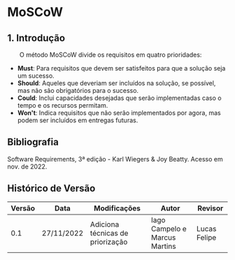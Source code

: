 # MoSCoW

## 1. Introdução

&emsp;&emsp;O método MoSCoW divide os requisitos em quatro prioridades:

- **Must**: Para requisitos que devem ser satisfeitos para que a solução seja um sucesso.
- **Should**: Aqueles que deveriam ser incluídos na solução, se possível, mas não são obrigatórios para o sucesso.
- **Could**: Inclui capacidades desejadas que serão implementadas caso o tempo e os recursos permitam.
- **Won't**: Indica requisitos que não serão implementados por agora, mas podem ser incluídos em entregas futuras.

## Bibliografia

Software Requirements, 3ª edição - Karl Wiegers & Joy Beatty. Acesso em nov. de 2022.

## Histórico de Versão

| Versão | Data       | Modificações                       | Autor          | Revisor      |
| ------ | ---------- | ---------------------------------- | -------------- | ------------ |
| 0.1    | 27/11/2022 | Adiciona técnicas de priorização | Iago Campelo e Marcus Martins | Lucas Felipe |
